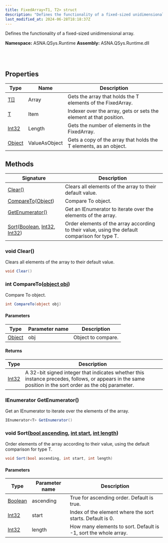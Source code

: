 ```yaml
---
title: FixedArray<T1, T2> struct
description: "Defines the functionality of a fixed-sized unidimensional array. "
last_modified_at: 2024-06-28T18:18:37Z
---
```


Defines the functionality of a fixed-sized unidimensional array.

**Namespace:** ASNA.QSys.Runtime
**Assembly:** ASNA.QSys.Runtime.dll

<br>
<br>

## Properties

| Type | Name | Description
| --- | --- | --- 
| [T\[\]](https://learn.microsoft.com/en-us/dotnet/api/system.type?view=net-8.0) | Array | Gets the array that holds the T elements of the FixedArray. |
| [T](https://learn.microsoft.com/en-us/dotnet/api/system.type?view=net-8.0) | Item | Indexer over the array, gets or sets the element at that position. |
| [Int32](https://learn.microsoft.com/en-us/dotnet/csharp/language-reference/builtin-types/integral-numeric-types) | Length | Gets the number of elements in the FixedArray. |
| [Object](https://docs.microsoft.com/en-us/dotnet/api/system.object) | ValueAsObject | Gets a copy of the array that holds the T elements, as an object. |

## Methods

| Signature | Description |
| --- | --- |
| [Clear()](#void-clear) | Clears all elements of the array to their default value.
| [CompareTo](#int-comparetoobject-obj)([Object](https://docs.microsoft.com/en-us/dotnet/api/system.object)) | Compare To object. 
| [GetEnumerator()](#ienumerator-t-getenumerator) | Get an IEnumerator to iterate over the elements of the array.
| [Sort](#void-sortbool-ascending-int-start-int-length)([Boolean](https://docs.microsoft.com/en-us/dotnet/api/system.boolean), [Int32](https://docs.microsoft.com/en-us/dotnet/api/system.int32), [Int32](https://docs.microsoft.com/en-us/dotnet/api/system.int32)) | Order elements of the array according to their value, using the default comparison for type T.

### void Clear()

Clears all elements of the array to their default value.

```cs
void Clear()
```

### int CompareTo([object obj](https://docs.microsoft.com/en-us/dotnet/api/system.object))

Compare To object. 

```cs
int CompareTo(object obj)
```

#### Parameters

| Type | Parameter name | Description
| --- | --- | ---
| [Object](https://docs.microsoft.com/en-us/dotnet/api/system.object) | obj | Object to compare.

#### Returns

| Type | Description
| --- | ---
| [Int32](https://docs.microsoft.com/en-us/dotnet/api/system.int32) | A 32-bit signed integer that indicates whether this instance precedes, follows, or appears in the same position in the sort order as the obj parameter.

### IEnumerator<T> GetEnumerator()

Get an IEnumerator to iterate over the elements of the array.

```cs
IEnumerator<T> GetEnumerator()
```

### void Sort([bool ascending](https://docs.microsoft.com/en-us/dotnet/api/system.boolean), [int start](https://learn.microsoft.com/en-us/dotnet/csharp/language-reference/builtin-types/integral-numeric-types), [int length](https://learn.microsoft.com/en-us/dotnet/csharp/language-reference/builtin-types/integral-numeric-types))

Order elements of the array according to their value, using the default comparison for type T.

```cs
void Sort(bool ascending, int start, int length)
```

#### Parameters

| Type | Parameter name | Description
| --- | --- | ---
| [Boolean](https://docs.microsoft.com/en-us/dotnet/api/system.boolean) | ascending | True for ascending order. Default is true.
| [Int32](https://docs.microsoft.com/en-us/dotnet/api/system.int32) | start | Index of the element where the sort starts. Default is 0.
| [Int32](https://docs.microsoft.com/en-us/dotnet/api/system.int32) | length | How many elements to sort. Default is -1, sort the whole array.
